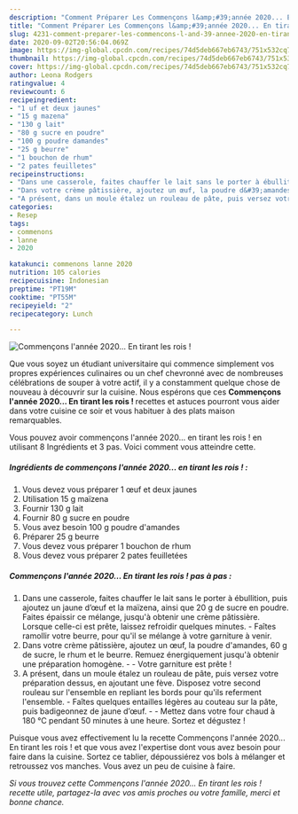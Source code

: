 ```yaml
---
description: "Comment Préparer Les Commençons l&amp;#39;année 2020... En tirant les rois !"
title: "Comment Préparer Les Commençons l&amp;#39;année 2020... En tirant les rois !"
slug: 4231-comment-preparer-les-commencons-l-and-39-annee-2020-en-tirant-les-rois
date: 2020-09-02T20:56:04.069Z
image: https://img-global.cpcdn.com/recipes/74d5deb667eb6743/751x532cq70/commencons-lannee-2020-en-tirant-les-rois-photo-principale-de-la-recette.jpg
thumbnail: https://img-global.cpcdn.com/recipes/74d5deb667eb6743/751x532cq70/commencons-lannee-2020-en-tirant-les-rois-photo-principale-de-la-recette.jpg
cover: https://img-global.cpcdn.com/recipes/74d5deb667eb6743/751x532cq70/commencons-lannee-2020-en-tirant-les-rois-photo-principale-de-la-recette.jpg
author: Leona Rodgers
ratingvalue: 4
reviewcount: 6
recipeingredient:
- "1 uf et deux jaunes"
- "15 g mazena"
- "130 g lait"
- "80 g sucre en poudre"
- "100 g poudre damandes"
- "25 g beurre"
- "1 bouchon de rhum"
- "2 pates feuilletes"
recipeinstructions:
- "Dans une casserole, faites chauffer le lait sans le porter à ébullition, puis ajoutez un jaune d’œuf et la maïzena, ainsi que 20 g de sucre en poudre. Faites épaissir ce mélange, jusqu&#39;à obtenir une crème pâtissière. Lorsque celle-ci est prête, laissez refroidir quelques minutes. Faîtes ramollir votre beurre, pour qu&#39;il se mélange à votre garniture à venir."
- "Dans votre crème pâtissière, ajoutez un œuf, la poudre d&#39;amandes, 60 g de sucre, le rhum et le beurre. Remuez énergiquement jusqu&#39;à obtenir une préparation homogène.  Votre garniture est prête !"
- "A présent, dans un moule étalez un rouleau de pâte, puis versez votre préparation dessus, en ajoutant une fève. Disposez votre second rouleau sur l&#39;ensemble en repliant les bords pour qu&#39;ils referment l&#39;ensemble. Faîtes quelques entailles légères au couteau sur la pâte, puis badigeonnez de jaune d’œuf.  Mettez dans votre four chaud à 180 °C pendant 50 minutes à une heure. Sortez et dégustez !"
categories:
- Resep
tags:
- commenons
- lanne
- 2020

katakunci: commenons lanne 2020 
nutrition: 105 calories
recipecuisine: Indonesian
preptime: "PT19M"
cooktime: "PT55M"
recipeyield: "2"
recipecategory: Lunch

---
```



![Commençons l&#39;année 2020... En tirant les rois !](https://img-global.cpcdn.com/recipes/74d5deb667eb6743/751x532cq70/commencons-lannee-2020-en-tirant-les-rois-photo-principale-de-la-recette.jpg)

Que vous soyez un étudiant universitaire qui commence simplement vos propres expériences culinaires ou un chef chevronné avec de nombreuses célébrations de souper à votre actif, il y a constamment quelque chose de nouveau à découvrir sur la cuisine. Nous espérons que ces <strong> Commençons l&#39;année 2020... En tirant les rois ! </strong> recettes et astuces pourront vous aider dans votre cuisine ce soir et vous habituer à des plats maison remarquables.

<!--inarticleads1-->

Vous pouvez avoir commençons l&#39;année 2020... en tirant les rois ! en utilisant 8 Ingrédients et 3 pas. Voici comment vous atteindre cette.

##### Ingrédients de commençons l&#39;année 2020... en tirant les rois ! :

1. Vous devez vous préparer 1 œuf et deux jaunes
1. Utilisation 15 g maïzena
1. Fournir 130 g lait
1. Fournir 80 g sucre en poudre
1. Vous avez besoin 100 g poudre d&#39;amandes
1. Préparer 25 g beurre
1. Vous devez vous préparer 1 bouchon de rhum
1. Vous devez vous préparer 2 pates feuilletées




<!--inarticleads2-->

##### Commençons l&#39;année 2020... En tirant les rois ! pas à pas :

1. Dans une casserole, faites chauffer le lait sans le porter à ébullition, puis ajoutez un jaune d’œuf et la maïzena, ainsi que 20 g de sucre en poudre. Faites épaissir ce mélange, jusqu&#39;à obtenir une crème pâtissière. Lorsque celle-ci est prête, laissez refroidir quelques minutes. - Faîtes ramollir votre beurre, pour qu&#39;il se mélange à votre garniture à venir.
1. Dans votre crème pâtissière, ajoutez un œuf, la poudre d&#39;amandes, 60 g de sucre, le rhum et le beurre. Remuez énergiquement jusqu&#39;à obtenir une préparation homogène. -  - Votre garniture est prête !
1. A présent, dans un moule étalez un rouleau de pâte, puis versez votre préparation dessus, en ajoutant une fève. Disposez votre second rouleau sur l&#39;ensemble en repliant les bords pour qu&#39;ils referment l&#39;ensemble. - Faîtes quelques entailles légères au couteau sur la pâte, puis badigeonnez de jaune d’œuf. -  - Mettez dans votre four chaud à 180 °C pendant 50 minutes à une heure. Sortez et dégustez !




<!--inarticleads1-->

<p>
Puisque vous avez effectivement lu la recette Commençons l&#39;année 2020... En tirant les rois ! et que vous avez l'expertise dont vous avez besoin pour faire dans la cuisine. Sortez ce tablier, dépoussiérez vos bols à mélanger et retroussez vos manches. Vous avez un peu de cuisine à faire.
</p>

<p>
<i>Si vous trouvez cette Commençons l&#39;année 2020... En tirant les rois ! recette utile, partagez-la avec vos amis proches ou votre famille, merci et bonne chance.</i>
</p>
